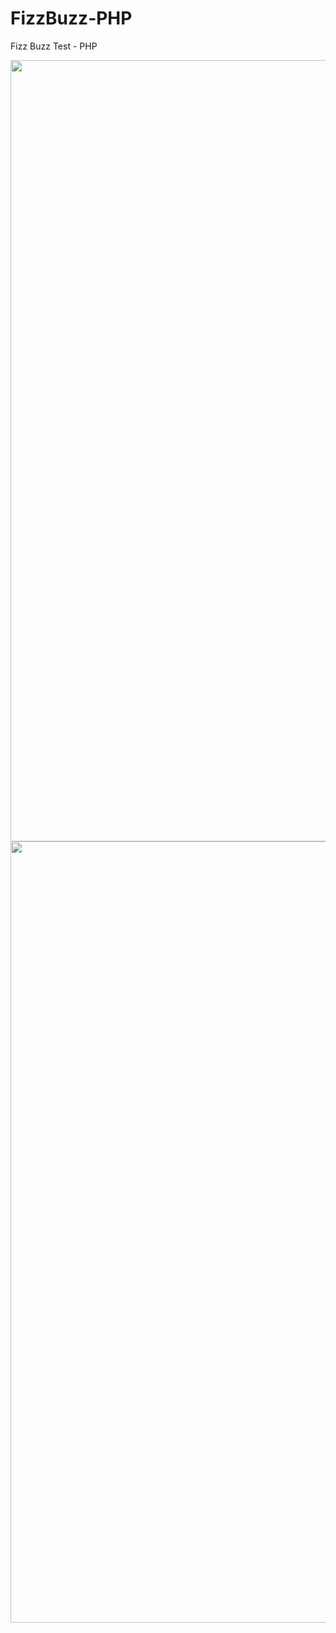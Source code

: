 # FizzBuzz-PHP
Fizz Buzz Test -  PHP

<img src="https://fizzbuzz3.s3-eu-west-1.amazonaws.com/fizz-buzz-icon.png" width="1250px">
<img src="https://fizzbuzz3.s3-eu-west-1.amazonaws.com/php_300.png" width="1250px">
